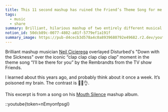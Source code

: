 ```yaml
---
title: This 11 second mashup has ruined the Friend’s Theme Song for me
tags:
  - music
  - share
summary: Brilliant, hilarious mashup of two entirely different musical moments
notion_id: 50dcb89c-0077-4802-a81f-5779ef1a191f
summary_image: https://pub-d4cecb3d578a4c0a8939680792e49682.r2.dev/youtube/nEmyonfpsgI.jpg
---
```

Brilliant mashup musician [Neil Cicierega](http://www.neilcic.com/) overlayed Disturbed's "Down with the Sickness" over the iconic “clap clap clap clap clap” moment in the theme song “I’ll be there for you” by the Rembrandts from the TV show Friends.

I learned about this years ago, and probably think about it once a week. It’s poisoned my brain. The contrast is 👨‍🍳👌.

This excerpt is from a song on his [Mouth Silence](http://www.neilcic.com/mouthsilence/) mashup album.

::youtube{token=nEmyonfpsgI}
